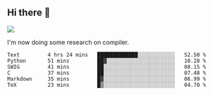 


<!--
**liusy58/liusy58** is a ✨ _special_ ✨ repository because its `README.md` (this file) appears on your GitHub profile.

Here are some ideas to get you started:

- 🔭 I’m currently working on ...
- 🌱 I’m currently learning ...
- 👯 I’m looking to collaborate on ...
- 🤔 I’m looking for help with ...
- 💬 Ask me about ...
- 📫 How to reach me: ...
- 😄 Pronouns: ...
- ⚡ Fun fact: ...
-->
<!--
![](https://komarev.com/ghpvc/?username=liusy58&color=brightgreen&label=PROFILE+VIEWS)




- 🔭 I’m currently working on my .
- 📫 How to reach me:plz contact me by [email](liusy58@,ail2.sysu.edu.cn) or WeChat(LIUSIYU_58)
- 🏫 I'm an undergraduate in Sun-Yat-sen University majoring in the computer science. Expected to graduate in Spring 2021.
- 👯 I'm now interested in System such as OS, Compiler and Database. 
- 🤔 I’m looking for help with Database System.
-->

## Hi there 👋
![](https://komarev.com/ghpvc/?username=liusy58&color=brightgreen&label=PROFILE+VIEWS)



I'm now doing some research on compiler.



 <!--START_SECTION:waka-->

```text
Text         4 hrs 24 mins   █████████████░░░░░░░░░░░░   52.50 %
Python       51 mins         ██▓░░░░░░░░░░░░░░░░░░░░░░   10.28 %
SWIG         41 mins         ██░░░░░░░░░░░░░░░░░░░░░░░   08.15 %
C            37 mins         ██░░░░░░░░░░░░░░░░░░░░░░░   07.48 %
Markdown     35 mins         █▓░░░░░░░░░░░░░░░░░░░░░░░   06.99 %
TeX          23 mins         █▒░░░░░░░░░░░░░░░░░░░░░░░   04.70 %
```

<!--END_SECTION:waka-->
